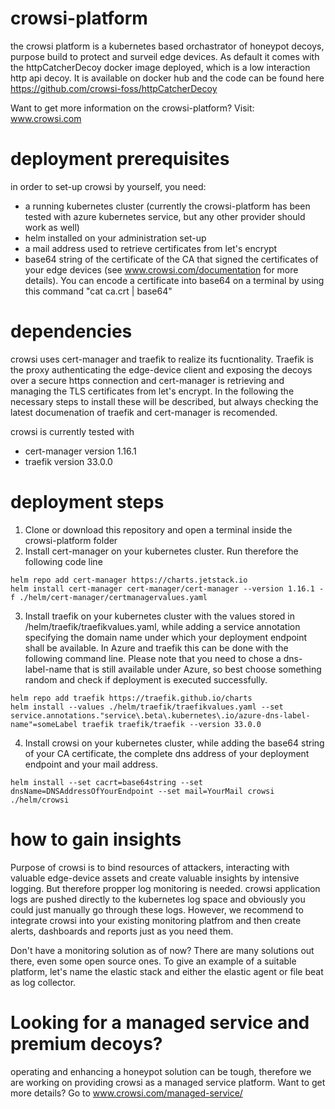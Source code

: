 # crowsi-platform
the crowsi platform is a kubernetes based orchastrator of honeypot decoys, purpose build to protect and surveil edge devices. As default it comes with the httpCatcherDecoy docker image deployed, which is a low interaction http api decoy.
It is available on docker hub and the code can be found here 
https://github.com/crowsi-foss/httpCatcherDecoy

Want to get more information on the crowsi-platform? Visit:
www.crowsi.com

# deployment prerequisites
in order to set-up crowsi by yourself, you need:
- a running kubernetes cluster (currently the crowsi-platform has been tested with azure kubernetes service, but any other provider should work as well)
- helm installed on your administration set-up
- a mail address used to retrieve certificates from let's encrypt
- base64 string of the certificate of the CA that signed the certificates of your edge devices (see www.crowsi.com/documentation for more details). You can encode a certificate into base64 on a terminal by using this command "cat ca.crt | base64"

# dependencies
crowsi uses cert-manager and traefik to realize its fucntionality. Traefik is the proxy authenticating the edge-device client and exposing the decoys over a secure https connection and cert-manager is retrieving and managing the TLS certificates from let's encrypt.
In the following the necessary steps to install these will be described, but always checking the latest documenation of traefik and cert-manager is recomended.

crowsi is currently tested with
- cert-manager version 1.16.1
- traefik version 33.0.0



# deployment steps
1. Clone or download this repository and open a terminal inside the crowsi-platform folder
2. Install cert-manager on your kubernetes cluster. Run therefore the following code line

```
helm repo add cert-manager https://charts.jetstack.io
helm install cert-manager cert-manager/cert-manager --version 1.16.1 -f ./helm/cert-manager/certmanagervalues.yaml
```
   
3. Install traefik on your kubernetes cluster with the values stored in /helm/traefik/traefikvalues.yaml, while adding a service annotation specifying the domain name under which your deployment endpoint shall be available. In Azure and traefik this can be done with the following command line. Please note that you need to chose a dns-label-name that is still available under Azure, so best choose something random and check if deployment is executed successfully. 

```
helm repo add traefik https://traefik.github.io/charts
helm install --values ./helm/traefik/traefikvalues.yaml --set service.annotations."service\.beta\.kubernetes\.io/azure-dns-label-name"=someLabel traefik traefik/traefik --version 33.0.0
```


4. Install crowsi on your kubernetes cluster, while adding the base64 string of your CA certificate, the complete dns address of your deployment endpoint and your mail address.

```
helm install --set cacrt=base64string --set dnsName=DNSAddressOfYourEndpoint --set mail=YourMail crowsi ./helm/crowsi
```



# how to gain insights
Purpose of crowsi is to bind resources of attackers, interacting with valuable edge-device assets and create valuable insights by intensive logging. 
But therefore propper log monitoring is needed.
crowsi application logs are pushed directly to the kubernetes log space and obviously you could just manually go through these logs. However, we recommend to integrate crowsi into your existing monitoring platfrom and then create alerts, dashboards and reports just as you need them.

Don't have a monitoring solution as of now?
There are many solutions out there, even some open source ones. To give an example of a suitable platform, let's name the elastic stack and either the elastic agent or file beat as log collector. 


# Looking for a managed service and premium decoys?
operating and enhancing a honeypot solution can be tough, therefore we are working on providing crowsi as a managed service platform.
Want to get more details? Go to www.crowsi.com/managed-service/




